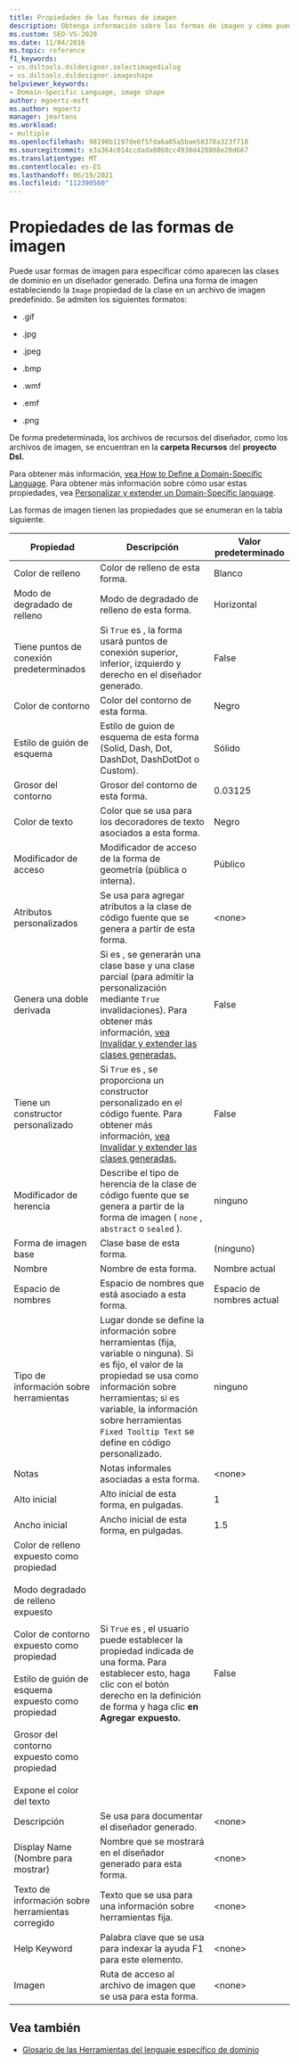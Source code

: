 ```yaml
---
title: Propiedades de las formas de imagen
description: Obtenga información sobre las formas de imagen y cómo puede usar formas de imagen para especificar cómo aparecen las clases de dominio en un diseñador generado.
ms.custom: SEO-VS-2020
ms.date: 11/04/2016
ms.topic: reference
f1_keywords:
- vs.dsltools.dsldesigner.selectimagedialog
- vs.dsltools.dsldesigner.imageshape
helpviewer_keywords:
- Domain-Specific Language, image shape
author: mgoertz-msft
ms.author: mgoertz
manager: jmartens
ms.workload:
- multiple
ms.openlocfilehash: 98198b1197de6f5fda6a05a5bae58378a323f718
ms.sourcegitcommit: e3a364c014ccdada0860cc4930d428808e20d667
ms.translationtype: MT
ms.contentlocale: es-ES
ms.lasthandoff: 06/19/2021
ms.locfileid: "112390560"
---
```

# <a name="properties-of-image-shapes"></a>Propiedades de las formas de imagen

Puede usar formas de imagen para especificar cómo aparecen las clases de dominio en un diseñador generado. Defina una forma de imagen estableciendo la `Image` propiedad de la clase en un archivo de imagen predefinido. Se admiten los siguientes formatos:

- .gif

- .jpg

- .jpeg

- .bmp

- .wmf

- .emf

- .png

De forma predeterminada, los archivos de recursos del diseñador, como los archivos de imagen, se encuentran en la **carpeta Recursos** del **proyecto Dsl.**

Para obtener más información, [vea How to Define a Domain-Specific Language](../modeling/how-to-define-a-domain-specific-language.md). Para obtener más información sobre cómo usar estas propiedades, vea [Personalizar y extender un Domain-Specific language](../modeling/customizing-and-extending-a-domain-specific-language.md).

Las formas de imagen tienen las propiedades que se enumeran en la tabla siguiente.

|Propiedad|Descripción|Valor predeterminado|
|-|-|-|
|Color de relleno|Color de relleno de esta forma.|Blanco|
|Modo de degradado de relleno|Modo de degradado de relleno de esta forma.|Horizontal|
|Tiene puntos de conexión predeterminados|Si `True` es , la forma usará puntos de conexión superior, inferior, izquierdo y derecho en el diseñador generado.|False|
|Color de contorno|Color del contorno de esta forma.|Negro|
|Estilo de guión de esquema|Estilo de guion de esquema de esta forma (Solid, Dash, Dot, DashDot, DashDotDot o Custom).|Sólido|
|Grosor del contorno|Grosor del contorno de esta forma.|0.03125|
|Color de texto|Color que se usa para los decoradores de texto asociados a esta forma.|Negro|
|Modificador de acceso|Modificador de acceso de la forma de geometría (pública o interna).|Público|
|Atributos personalizados|Se usa para agregar atributos a la clase de código fuente que se genera a partir de esta forma.|\<none>|
|Genera una doble derivada|Si es , se generarán una clase base y una clase parcial (para admitir la personalización mediante `True` invalidaciones). Para obtener más información, [vea Invalidar y extender las clases generadas.](../modeling/overriding-and-extending-the-generated-classes.md)|False|
|Tiene un constructor personalizado|Si `True` es , se proporciona un constructor personalizado en el código fuente. Para obtener más información, [vea Invalidar y extender las clases generadas.](../modeling/overriding-and-extending-the-generated-classes.md)|False|
|Modificador de herencia|Describe el tipo de herencia de la clase de código fuente que se genera a partir de la forma de imagen ( `none` , `abstract` o `sealed` ).|ninguno|
|Forma de imagen base|Clase base de esta forma.|(ninguno)|
|Nombre|Nombre de esta forma.|Nombre actual|
|Espacio de nombres|Espacio de nombres que está asociado a esta forma.|Espacio de nombres actual|
|Tipo de información sobre herramientas|Lugar donde se define la información sobre herramientas (fija, variable o ninguna). Si es fijo, el valor de la propiedad se usa como información sobre herramientas; si es variable, la información sobre herramientas `Fixed Tooltip Text` se define en código personalizado.|ninguno|
|Notas|Notas informales asociadas a esta forma.|\<none>|
|Alto inicial|Alto inicial de esta forma, en pulgadas.|1|
|Ancho inicial|Ancho inicial de esta forma, en pulgadas.|1.5|
|Color de relleno expuesto como propiedad<br /><br /> Modo degradado de relleno expuesto<br /><br /> Color de contorno expuesto como propiedad<br /><br /> Estilo de guión de esquema expuesto como propiedad<br /><br /> Grosor del contorno expuesto como propiedad<br /><br /> Expone el color del texto|Si `True` es , el usuario puede establecer la propiedad indicada de una forma. Para establecer esto, haga clic con el botón derecho en la definición de forma y haga clic **en Agregar expuesto.**|False|
|Descripción|Se usa para documentar el diseñador generado.|\<none>|
|Display Name (Nombre para mostrar)|Nombre que se mostrará en el diseñador generado para esta forma.|\<none>|
|Texto de información sobre herramientas corregido|Texto que se usa para una información sobre herramientas fija.|\<none>|
|Help Keyword|Palabra clave que se usa para indexar la ayuda F1 para este elemento.|\<none>|
|Imagen|Ruta de acceso al archivo de imagen que se usa para esta forma.|\<none>|

## <a name="see-also"></a>Vea también

- [Glosario de las Herramientas del lenguaje específico de dominio](/previous-versions/bb126564(v=vs.100))